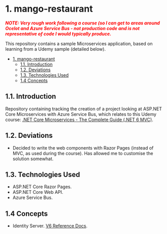 # 1. mango-restaurant

<span style="color:red">***NOTE: Very rough work following a course (so I can get to areas around Ocelot and Azure Service Bus - not production code and is not representative of code I would typically produce.***</span>

This repository contains a sample Microservices application, based on learning from a Udemy sample (detailed below).
- [1. mango-restaurant](#1-mango-restaurant)
  - [1.1. Introduction](#11-introduction)
  - [1.2. Deviations](#12-deviations)
  - [1.3. Technologies Used](#13-technologies-used)
  - [1.4 Concepts](#14-concepts)
  
## 1.1. Introduction

Repository containing tracking the creation of a project looking at ASP.NET Core Microservices with Azure Service Bus, which relates to this Udemy course: [.NET Core Microservices - The Complete Guide (.NET 6 MVC)](https://www.udemy.com/course/net-core-microservices-the-complete-guide-net-6-mvc/).

## 1.2. Deviations

- Decided to write the web components with Razor Pages (instead of MVC, as used during the course). Has allowed me to customise the solution somewhat.

## 1.3. Technologies Used

- ASP.NET Core Razor Pages.
- ASP.NET Core Web API.
- Azure Service Bus.

## 1.4 Concepts

- Identity Server. [V6 Reference Docs](https://docs.duendesoftware.com/identityserver/v6).
